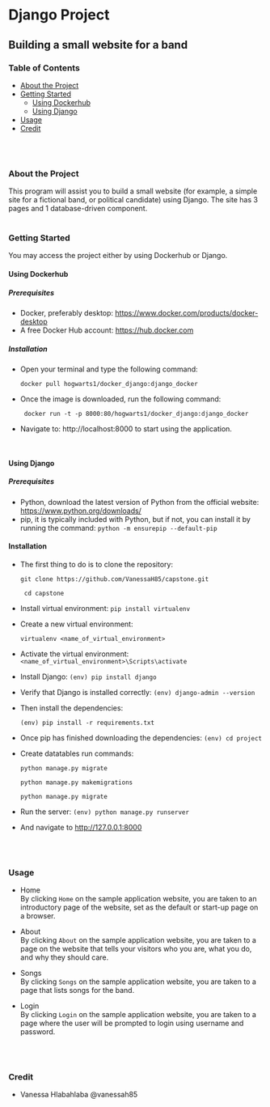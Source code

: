 # Django Project 
## Building a small website for a band

### Table of Contents
- [About the Project](#About-the-Project)
- [Getting Started](#Getting-Started)
  - [Using Dockerhub](#Using-Dockerhub)
  - [Using Django](#Using-Django)
- [Usage](#Usage)
- [Credit](#Credit)
<br  />
<br  />

### About the Project <br />
This program will assist you to build a small website (for example, a simple site for a fictional band, or political candidate) using Django.  The site has 3 pages and 1 database-driven component.
<br  />
<br  />

### Getting Started <br />
You may access the project either by using Dockerhub or Django.

#### Using Dockerhub
##### Prerequisites
- Docker, preferably desktop: 
https://www.docker.com/products/docker-desktop
- A free Docker Hub account:
https://hub.docker.com 

##### Installation
- Open your terminal and type the following command:

  ````docker pull hogwarts1/docker_django:django_docker ````
- Once the image is downloaded, run the following command:

  ```` docker run -t -p 8000:80/hogwarts1/docker_django:django_docker````
- Navigate to: http://localhost:8000 to start using the application.
<br  />


#### Using Django
##### Prerequisites
- Python, download the latest version of Python from the official website: https://www.python.org/downloads/
- pip, it is typically included with Python, but if not, you can install it by running the command: ````python -m ensurepip --default-pip ````

#### Installation
- The first thing to do is to clone the repository:

    ```git clone https://github.com/VanessaH85/capstone.git```

     ``` cd capstone```


- Install virtual environment: ```pip install virtualenv```
- Create a new virtual environment: 

  ```virtualenv <name_of_virtual_environment>```
- Activate the virtual environment: ```<name_of_virtual_environment>\Scripts\activate```

 

- Install Django: ```(env) pip install django```
- Verify that Django is installed correctly:
```(env) django-admin --version``` 

- Then install the dependencies:

  ```(env) pip install -r requirements.txt```

- Once pip has finished downloading the dependencies: 
  ```(env) cd project```
- Create datatables run commands: 

  ```python manage.py migrate```

  ```python manage.py makemigrations```

  ```python manage.py migrate```
- Run the server: 
  ```(env) python manage.py runserver```
   
- And navigate to http://127.0.0.1:8000
<br  />
<br  />

### Usage
- Home <br />
By clicking ````Home```` on the sample application website, you are taken to an introductory page of the website, set as the default or start-up page on a browser.

- About <br />
By clicking ```About``` on the sample application website, you are taken to a page on the website that tells your visitors who you are, what you do, and why they should care.

- Songs <br />
By clicking ```Songs``` on the sample application website, you are taken to a page that lists songs for the band.

- Login <br />
By clicking ```Login``` on the sample application website, you are taken to a page where the user will be prompted to login using username and password.
<br  />
<br  />

### Credit
- Vanessa Hlabahlaba @vanessah85

